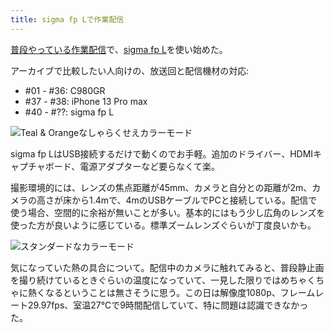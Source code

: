 ```yaml
---
title: sigma fp Lで作業配信
---
```

[普段やっている作業配信](https://www.youtube.com/c/r7kamura)で、[sigma fp L](https://www.amazon.co.jp/dp/B0916G94WV)を使い始めた。

アーカイブで比較したい人向けの、放送回と配信機材の対応:

*   #01 - #36: C980GR
*   #37 - #38: iPhone 13 Pro max
*   #40 - #??: sigma fp L

![](https://lh3.googleusercontent.com/docs/ADP-6oHlu_3Wsc1QzFKsZwA6LRDQXfNRiD14h9eLVi4MJwlhnVmnbsRsB-LfS3Nz6sG12F-0EjBWtkNg7IIBhjtqz3PsHtPR3cU9tr-V8OvwXm81IJh5RAXyfklD1ZgkGDoN14vuLTbL1eRHOHOVWmQhC-OVvultoQ8BuLXUB0hJNfEzE6MaqdcrALKBzicdkcd_dFpFmOxEADREjOa6Pfo1FxHZPhtTi4zoCgLJErRutzgfLn411Vdd7Icgf8ghghMoDjtTUWCQayWJPTgbYSSeOyUVoKvqq0--lxLGvbrfo2Q4xOBlZRK-fmmGv7r06k3Q62FR3HCxECAeqszz_LLufT5AnGSMOQzOJLXNKrC6Wh2S_EugOTckCChwpwedwDleWg-1CdUCLwH2FMi8cmMag6O4GKlhGpzoefbX4o1_3z_f5-388vkM82nJDRQbsxuIZ0QdENJT97upOrS5r9TDOH0136Sm5G9y1klp5Xy8FayTsT22EDNG64q6kpcZI0IW_HTRJAqgH3sZZeeddmxdNXIzVIayzlGhaE7VpeeUVInV7Ahr3-u4p1pIaDhQGxNSTBpGX0AaKc3TcfdRTDGQI6UHCS7JrA0U1xh3tWZ2PaZ2ZTBdrokNTUn1gYmUUqJXauoZkTPd7Dr3i8dWxF3h-JgmrHgxUewbfD7EbEbIaMqa28Yt48HPa2BIPXglJockhlcklGaERlb9QIGReQtsznymgtsSg4DI_XWk99NMZF7Vees9ETQKftIOMnoIOiOSnq7z8iovTin2etgu9q-sDfu0wzao1b5BUPrTXxkyB-fMiSicupMkjcPINrRF_uov9827KoVhUzEjyVZ-Gvltlr1hytxq6ykj1ppbfSmyCTWfq9I7a_okXgmAzvxs06mFmf7vOgJTzj5TPd7s0noo5bu2r64mRWGK4ADRk9sCkGFV_CeTMjKQZ8dXYK-oGW0WKtkzNIIxQLZbdWhqbKM04TLyfQb_icMMqyySRGehKFWUT3DkPE8QICwTafQfKzipbLME7yEuGLANzpxdFo23aSoDyvU78fjdAIkJi0T8DZkGCeC5C6oV4Cou35R_kRCV2P0TwMdY_JyiT_Jhod2Y7oaelbnwi6G8Cxm29tKkONvR0CJlL9E3EEbVQ3dKTbpVB4oxr0Qd2jmTlSOAgl0fDToWPoxWp17SryfJ7oVsVpod8s8bHJ_yECDKyJpTrHWK_mD4T28jusf37ZAJdbGgkWaHO80y78vSoXd37JbCvp1ygkpq "Teal & Orangeなしゃらくせえカラーモード")

sigma fp LはUSB接続するだけで動くのでお手軽。追加のドライバー、HDMIキャプチャボード、電源アダプターなど要らなくて楽。

撮影環境的には、レンズの焦点距離が45mm、カメラと自分との距離が2m、カメラの高さが床から1.4mで、4mのUSBケーブルでPCと接続している。配信で使う場合、空間的に余裕が無いことが多い。基本的にはもう少し広角のレンズを使った方が良いように感じている。標準ズームレンズぐらいが丁度良いかも。

![](https://lh3.googleusercontent.com/docs/ADP-6oFJzVLrjyLuM_z3lDXEqUiNH2iBKbMani_pZGM9kecPCQrIy2-J7FRr36XhcN_6SFwrOhO4lCWbk9gULmbKT4mjs0LYBL1AlMRJwSv56W4HzxLsxvd-VgpOyrFBN0gWot3iKQ9JrGik0mliY-2V5yhtczjYODsUxX9zfPKd1LBK5XUep4kBnNnQfw8thvMdDMuIH998aO80XsOuNxe-lWdo-rzb98uCu1MZGguUdLcVJGIeja6_mATt0mB1l4Kr7qCWSpMkf4wa7upxy65WhhWfL47xHb6ctNBhGMaAdABP6vdEb-vLgLKjBicDGD6Iczf4uAzpMqfSnnE5txFlREk5NQzODpV9cJe4OwLsiNGjfwPiDiaGp68rkJ67brZe9dooaRCuCE9AvV48bsHvT0nqGPG2I98Avemgv07FXmzuz14mXGMRVc6eSnR_RxE30VHj8cAn8Vi_U1PcV9KONwVdvPqn31fyNoiEQKGb2oX-HkzaD68nxeYu13k_XdrnHeo71jgBpvjyV3prik8WvWIWSA37EhydWtny5Zo0uQmyQzika4Q3RFaD9DNjxOSok7S1d4aQfuSYMIK-mospGIMKd8WuQFu92gN6wUFwbjoORYYfx_MZl3umaQnRLKCjqVkOtrEiOvOlUXC66J3J2kJ046skEmclh6ArISf04ZfSKwHQTRW3PpEtYqzphL9IHwJqFJO1FRR8z5COL8PCdJUBQHRa7_nNCMGboULRFnduYEPlkq8G8im4PU3xUJYa-H4RVDP4dQFAzoOGJZo_DuS2OP47udiaK6_uYpTM1CbHugHZRSyEscPBDvXjxsBP8q3V-jVOrKqDWeFg3g96IMkw4bjC8Adwx5O_-mnq2CUL4QFVJ_NxM_DYUMxOGOoZDC1jTGo2-07dHPsASdwnL_ePsTqLL4VNVuUHlaG7YVQ9n76n5ZnafS35Ml308_EOMALHWVB235qf9DcGkdB9x8v7pUlVwkSrENMMAndo8zXqcM_6Uk-wB_pt0Fys1w96dUoST1G00fhnaToPGry1fAlD_lr34Dw7kDe5-2o8pxw6ULVRLibS20Fsc3qtB9nuzIbmvdtbdYbTijypPd39P8_m7L352KOKVnnWWYo4Pb4R6BBtWWqqBOyhEv1ex3gixP2e6cpUmSkvozKL4St1LVndcSxJeoNULS4Lj8UFCTeQtI7NUCNiL-1cPJXI7r3lXeXIIomdMyPKALIYNua8Ttb78STuKiSfgW_XMRkyM5i50-CU "スタンダードなカラーモード")

気になっていた熱の具合について。配信中のカメラに触れてみると、普段静止画を撮り続けているときぐらいの温度になっていて、一見した限りではめちゃくちゃに熱くなるということは無さそうに思う。この日は解像度1080p、フレームレート29.97fps、室温27℃で9時間配信していて、特に問題は認識できなかった。
